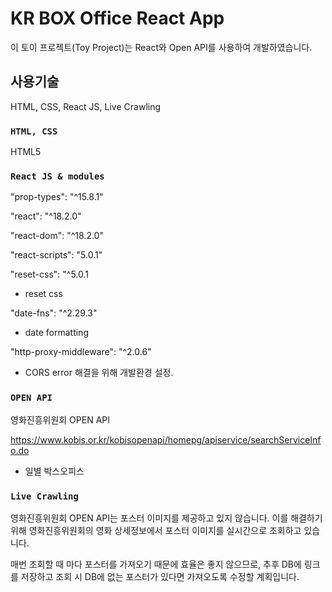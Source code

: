 # KR BOX Office React App

이 토이 프로젝트(Toy Project)는 React와 Open API를 사용하여 개발하였습니다.

## 사용기술
HTML, CSS, React JS, Live Crawling

### `HTML, CSS`
HTML5

### `React JS & modules`
"prop-types": "^15.8.1"

"react": "^18.2.0"

"react-dom": "^18.2.0"

"react-scripts": "5.0.1"

"reset-css": "^5.0.1
 - reset css
  
"date-fns": "^2.29.3"
 - date formatting

"http-proxy-middleware": "^2.0.6"
 - CORS error 해결을 위해 개발환경 설정.

### `OPEN API`
영화진흥위원회 OPEN API

https://www.kobis.or.kr/kobisopenapi/homepg/apiservice/searchServiceInfo.do
- 일별 박스오피스 

### `Live Crawling`
영화진흥위원회 OPEN API는 포스터 이미지를 제공하고 있지 않습니다.
이를 해결하기위해 영화진흥위원회의 영화 상세정보에서 포스터 이미지를 실시간으로 조회하고 있습니다.

매번 조회할 때 마다 포스터를 가져오기 때문에 효율은 좋지 않으므로, 
추후 DB에 링크를 저장하고 조회 시 DB에 없는 포스터가 있다면 가져오도록 수정할 계획입니다.
